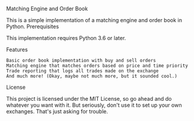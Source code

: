 Matching Engine and Order Book

This is a simple implementation of a matching engine and order book in Python.
Prerequisites

This implementation requires Python 3.6 or later.


Features

    Basic order book implementation with buy and sell orders
    Matching engine that matches orders based on price and time priority
    Trade reporting that logs all trades made on the exchange
    And much more! (Okay, maybe not much more, but it sounded cool.)


License

This project is licensed under the MIT License, so go ahead and do whatever you want with it. But seriously, don't use it to set up your own exchanges. That's just asking for trouble.